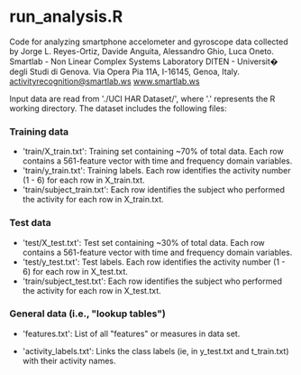 # run_analysis.R

Code for analyzing smartphone accelometer and gyroscope data collected by
Jorge L. Reyes-Ortiz, Davide Anguita, Alessandro Ghio, Luca Oneto.
Smartlab - Non Linear Complex Systems Laboratory
DITEN - Universit� degli Studi di Genova.
Via Opera Pia 11A, I-16145, Genoa, Italy.
activityrecognition@smartlab.ws
www.smartlab.ws

Input data are read from './UCI HAR Dataset/', where '.' represents
the R working directory. The dataset includes the following files:

### Training data
- 'train/X_train.txt': Training set containing ~70% of total data. Each row contains a 561-feature vector with time and frequency domain variables.
- 'train/y_train.txt': Training labels. Each row identifies the activity number (1 - 6) for each row in X_train.txt.
- 'train/subject_train.txt': Each row identifies the subject who performed the activity for each row in X_train.txt.

### Test data
- 'test/X_test.txt': Test set containing ~30% of total data. Each row contains a 561-feature vector with time and frequency domain variables.
- 'test/y_test.txt': Test labels. Each row identifies the activity number (1 - 6) for each row in X_test.txt.
- 'train/subject_test.txt': Each row identifies the subject who performed the activity for each row in X_test.txt.

### General data (i.e., "lookup tables")
- 'features.txt': List of all "features" or measures in data set.

- 'activity_labels.txt': Links the class labels (ie, in y_test.txt and t_train.txt) with their activity names.


